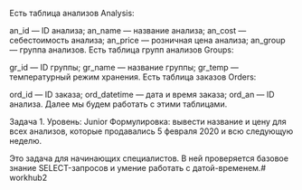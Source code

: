 Есть таблица анализов Analysis:

an_id — ID анализа;
an_name — название анализа;
an_cost — себестоимость анализа;
an_price — розничная цена анализа;
an_group — группа анализов.
Есть таблица групп анализов Groups:

gr_id — ID группы;
gr_name — название группы;
gr_temp — температурный режим хранения.
Есть таблица заказов Orders:

ord_id — ID заказа;
ord_datetime — дата и время заказа;
ord_an — ID анализа.
Далее мы будем работать с этими таблицами.

Задача 1. Уровень: Junior
Формулировка: вывести название и цену для всех анализов, которые продавались 5 февраля 2020 и всю следующую неделю.

Это задача для начинающих специалистов. В ней проверяется базовое знание SELECT-запросов и умение работать с датой-временем.# workhub2
